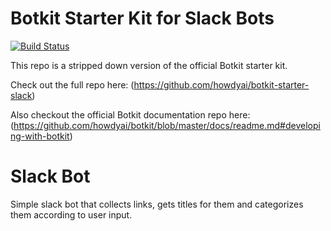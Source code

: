 # Botkit Starter Kit for Slack Bots

[![Build Status](https://travis-ci.org/RexGalicie/slack-bot-weekly-It-news.svg?branch=master)](https://travis-ci.org/RexGalicie/slack-bot-weekly-It-news)

This repo is a stripped down version of the official Botkit starter kit.

Check out the full repo here: (https://github.com/howdyai/botkit-starter-slack)

Also checkout the official Botkit documentation repo here: (https://github.com/howdyai/botkit/blob/master/docs/readme.md#developing-with-botkit)

# Slack Bot

Simple slack bot that collects links, gets titles for them and categorizes them according to user input.
